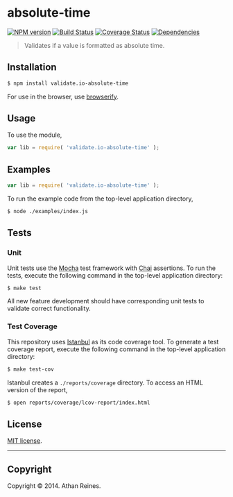absolute-time
===
[![NPM version][npm-image]][npm-url] [![Build Status][travis-image]][travis-url] [![Coverage Status][coveralls-image]][coveralls-url] [![Dependencies][dependencies-image]][dependencies-url]

> Validates if a value is formatted as absolute time.


## Installation

``` bash
$ npm install validate.io-absolute-time
```

For use in the browser, use [browserify](https://github.com/substack/node-browserify).


## Usage

To use the module,

``` javascript
var lib = require( 'validate.io-absolute-time' );
```


## Examples

``` javascript
var lib = require( 'validate.io-absolute-time' );
```

To run the example code from the top-level application directory,

``` bash
$ node ./examples/index.js
```


## Tests

### Unit

Unit tests use the [Mocha](http://visionmedia.github.io/mocha) test framework with [Chai](http://chaijs.com) assertions. To run the tests, execute the following command in the top-level application directory:

``` bash
$ make test
```

All new feature development should have corresponding unit tests to validate correct functionality.


### Test Coverage

This repository uses [Istanbul](https://github.com/gotwarlost/istanbul) as its code coverage tool. To generate a test coverage report, execute the following command in the top-level application directory:

``` bash
$ make test-cov
```

Istanbul creates a `./reports/coverage` directory. To access an HTML version of the report,

``` bash
$ open reports/coverage/lcov-report/index.html
```


## License

[MIT license](http://opensource.org/licenses/MIT). 


---
## Copyright

Copyright &copy; 2014. Athan Reines.


[npm-image]: http://img.shields.io/npm/v/validate.io-absolute-time.svg
[npm-url]: https://npmjs.org/package/validate.io-absolute-time

[travis-image]: http://img.shields.io/travis/validate-io/absolute-time/master.svg
[travis-url]: https://travis-ci.org/validate-io/absolute-time

[coveralls-image]: https://img.shields.io/coveralls/validate-io/absolute-time/master.svg
[coveralls-url]: https://coveralls.io/r/validate-io/absolute-time?branch=master

[dependencies-image]: http://img.shields.io/david/validate-io/absolute-time.svg
[dependencies-url]: https://david-dm.org/validate-io/absolute-time

[dev-dependencies-image]: http://img.shields.io/david/dev/validate-io/absolute-time.svg
[dev-dependencies-url]: https://david-dm.org/dev/validate-io/absolute-time

[github-issues-image]: http://img.shields.io/github/issues/validate-io/absolute-time.svg
[github-issues-url]: https://github.com/validate-io/absolute-time/issues